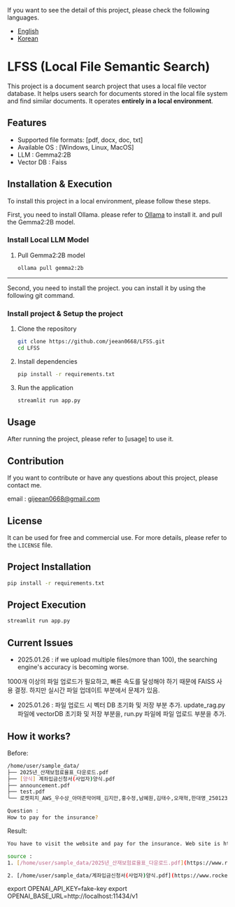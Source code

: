 
If you want to see the detail of this project, please check the following languages.

- [English](README.en.md)
- [Korean](README.ko.md)

# LFSS (Local File Semantic Search)
  
This project is a document search project that uses a local file vector database. It helps users search for documents stored in the local file system and find similar documents. It operates **entirely in a local environment**.

## Features

- Supported file formats: [pdf, docx, doc, txt]
- Available OS : [Windows, Linux, MacOS]
- LLM : Gemma2:2B
- Vector DB : Faiss 
<!-- - 기능 2: [기능에 대한 설명] -->
<!-- - 기능 3: [기능에 대한 설명] -->

## Installation & Execution

To install this project in a local environment, please follow these steps.

First, you need to install Ollama. please refer to [Ollama](https://ollama.com) to install it. and pull the Gemma2:2B model.


### Install Local LLM Model

1. Pull Gemma2:2B model
    ```bash
    ollama pull gemma2:2b
    ```

---

Second, you need to install the project. you can install it by using the following git command.

### Install project & Setup the project

1. Clone the repository

   ```bash
   git clone https://github.com/jeean0668/LFSS.git
   cd LFSS
   ```

2. Install dependencies
    ```bash
    pip install -r requirements.txt
    ```

3. Run the application

   ```bash
   streamlit run app.py
   ```

## Usage

After running the project, please refer to [usage] to use it.

## Contribution

If you want to contribute or have any questions about this project, please contact me.

email : gijeean0668@gmail.com
## License

It can be used for free and commercial use. For more details, please refer to the `LICENSE` file.

## Project Installation

```bash
pip install -r requirements.txt
```

## Project Execution

```bash
streamlit run app.py
```

## Current Issues
- 2025.01.26 : if we upload multiple files(more than 100), the searching engine's accuracy is becoming worse.

1000개 이상의 파일 업로드가 필요하고, 빠른 속도를 달성해야 하기 때문에 FAISS 사용 결정. 하지만 실시간 파일 업데이트 부분에서 문제가 있음. 

- 2025.01.26 : 파일 업로드 시 벡터 DB 초기화 및 저장 부분 추가. update_rag.py 파일에 vectorDB 초기화 및 저장 부분을, run.py 파일에 파일 업로드 부분을 추가. 

## How it works?

Before:
```bash
/home/user/sample_data/
├── 2025년_산재보험료율표_다운로드.pdf
├── [양식] 계좌입금신청서(사업자)양식.pdf
├── announcement.pdf
├── test.pdf
└── 로켓피치_AWS_우수상_아마존악어떼_김지안,홍수정,남혜원,김태수,오재혁,한대명_250123_143423.pdf

Question :
How to pay for the insurance?
```

Result:
```bash 
You have to visit the website and pay for the insurance. Web site is https://www.rocketpich.com/ you have to prepare your account information.

source :
1. [/home/user/sample_data/2025년_산재보험료율표_다운로드.pdf](https://www.rocketpich.com/wp-content/uploads/2025년_산재보험료율표_다운로드.pdf)

2. [/home/user/sample_data/계좌입금신청서(사업자)양식.pdf](https://www.rocketpich.com/wp-content/uploads/계좌입금신청서(사업자)양식.pdf)
```


export OPENAI_API_KEY=fake-key
export OPENAI_BASE_URL=http://localhost:11434/v1